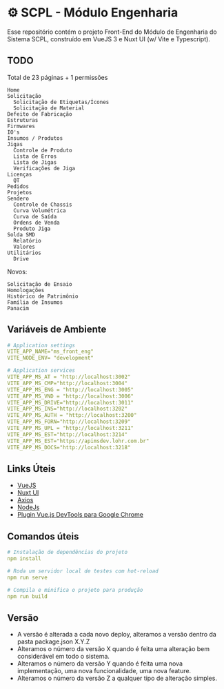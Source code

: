 # ⚙️ SCPL - Módulo Engenharia

Esse repositório contém o projeto Front-End do Módulo de Engenharia do Sistema SCPL, construído em VueJS 3 e Nuxt UI (w/ Vite e Typescript).

## TODO

Total de 23 páginas + 1 permissões

```
Home
Solicitação
  Solicitação de Etiquetas/Ícones
  Solicitação de Material
Defeito de Fabricação
Estruturas
Firmwares
IO's
Insumos / Produtos
Jigas
  Controle de Produto
  Lista de Erros
  Lista de Jigas
  Verificações de Jiga
Licenças
  QT
Pedidos
Projetos
Sendero
  Controle de Chassis
  Curva Volumétrica
  Curva de Saída
  Ordens de Venda
  Produto Jiga
Solda SMD
  Relatório
  Valores
Utilitários
  Drive
```

Novos:

```
Solicitação de Ensaio
Homologações
Histórico de Patrimônio
Família de Insumos
Panacim
```

## Variáveis de Ambiente

```yaml
# Application settings
VITE_APP_NAME="ms_front_eng"
VITE_NODE_ENV= "development"

# Application services
VITE_APP_MS_AT = "http://localhost:3002"
VITE_APP_MS_CMP="http://localhost:3004"
VITE_APP_MS_ENG = "http://localhost:3005"
VITE_APP_MS_VND = "http://localhost:3006"
VITE_APP_MS_DRIVE="http://localhost:3011"
VITE_APP_MS_INS="http://localhost:3202"
VITE_APP_MS_AUTH = "http://localhost:3200"
VITE_APP_MS_FORN="http://localhost:3209"
VITE_APP_MS_UPL = "http://localhost:3211"
VITE_APP_MS_EST="http://localhost:3214"
VITE_APP_MS_EST="https://apimsdev.lohr.com.br"
VITE_APP_MS_DOCS="http://localhost:3218"
```

## Links Úteis

- [VueJS](https://vuejs.org/)
- [Nuxt UI](https://ui.nuxt.com/docs/components)
- [Axios](https://axios-http.com/ptbr/docs/intro)
- [NodeJs](https://nodejs.org/en/)
- [Plugin Vue.js DevTools para Google Chrome](https://chrome.google.com/webstore/detail/vuejs-devtools/nhdogjmejiglipccpnnnanhbledajbpd)

## Comandos úteis

```yaml
# Instalação de dependências do projeto
npm install

# Roda um servidor local de testes com hot-reload
npm run serve

# Compila e minifica o projeto para produção
npm run build
```

## Versão

- A versão é alterada a cada novo deploy, alteramos a versão dentro da pasta package.json X.Y.Z
- Alteramos o número da versão X quando é feita uma alteração bem considerável em todo o sistema.
- Alteramos o número da versão Y quando é feita uma nova implementação, uma nova funcionalidade, uma nova feature.
- Alteramos o número da versão Z a qualquer tipo de alteração simples.
